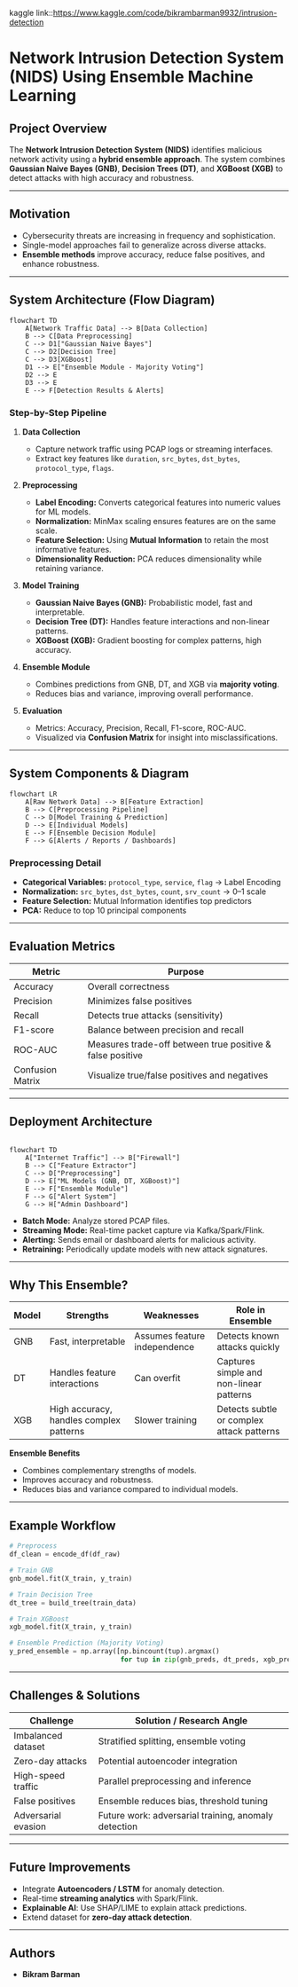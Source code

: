 
kaggle link::https://www.kaggle.com/code/bikrambarman9932/intrusion-detection


# Network Intrusion Detection System (NIDS) Using Ensemble Machine Learning

## **Project Overview**

The **Network Intrusion Detection System (NIDS)** identifies malicious network activity using a **hybrid ensemble approach**. The system combines **Gaussian Naive Bayes (GNB)**, **Decision Trees (DT)**, and **XGBoost (XGB)** to detect attacks with high accuracy and robustness.

---

## **Motivation**

* Cybersecurity threats are increasing in frequency and sophistication.
* Single-model approaches fail to generalize across diverse attacks.
* **Ensemble methods** improve accuracy, reduce false positives, and enhance robustness.

---

## **System Architecture (Flow Diagram)**
```mermaid
flowchart TD
    A[Network Traffic Data] --> B[Data Collection]
    B --> C[Data Preprocessing]
    C --> D1["Gaussian Naive Bayes"]
    C --> D2[Decision Tree]
    C --> D3[XGBoost]
    D1 --> E["Ensemble Module - Majority Voting"]
    D2 --> E
    D3 --> E
    E --> F[Detection Results & Alerts]
```

### **Step-by-Step Pipeline**

1. **Data Collection**

   * Capture network traffic using PCAP logs or streaming interfaces.
   * Extract key features like `duration`, `src_bytes`, `dst_bytes`, `protocol_type`, `flags`.

2. **Preprocessing**

   * **Label Encoding:** Converts categorical features into numeric values for ML models.
   * **Normalization:** MinMax scaling ensures features are on the same scale.
   * **Feature Selection:** Using **Mutual Information** to retain the most informative features.
   * **Dimensionality Reduction:** PCA reduces dimensionality while retaining variance.

3. **Model Training**

   * **Gaussian Naive Bayes (GNB):** Probabilistic model, fast and interpretable.
   * **Decision Tree (DT):** Handles feature interactions and non-linear patterns.
   * **XGBoost (XGB):** Gradient boosting for complex patterns, high accuracy.

4. **Ensemble Module**

   * Combines predictions from GNB, DT, and XGB via **majority voting**.
   * Reduces bias and variance, improving overall performance.

5. **Evaluation**

   * Metrics: Accuracy, Precision, Recall, F1-score, ROC-AUC.
   * Visualized via **Confusion Matrix** for insight into misclassifications.

---

## **System Components & Diagram**

```mermaid
flowchart LR
    A[Raw Network Data] --> B[Feature Extraction]
    B --> C[Preprocessing Pipeline]
    C --> D[Model Training & Prediction]
    D --> E[Individual Models]
    E --> F[Ensemble Decision Module]
    F --> G[Alerts / Reports / Dashboards]
```


### **Preprocessing Detail**

* **Categorical Variables:** `protocol_type`, `service`, `flag` → Label Encoding
* **Normalization:** `src_bytes`, `dst_bytes`, `count`, `srv_count` → 0–1 scale
* **Feature Selection:** Mutual Information identifies top predictors
* **PCA:** Reduce to top 10 principal components

---

## **Evaluation Metrics**

| Metric           | Purpose                                                   |
| ---------------- | --------------------------------------------------------- |
| Accuracy         | Overall correctness                                       |
| Precision        | Minimizes false positives                                 |
| Recall           | Detects true attacks (sensitivity)                        |
| F1-score         | Balance between precision and recall                      |
| ROC-AUC          | Measures trade-off between true positive & false positive |
| Confusion Matrix | Visualize true/false positives and negatives              |

---

## **Deployment Architecture**
```mermaid

flowchart TD
    A["Internet Traffic"] --> B["Firewall"]
    B --> C["Feature Extractor"]
    C --> D["Preprocessing"]
    D --> E["ML Models (GNB, DT, XGBoost)"]
    E --> F["Ensemble Module"]
    F --> G["Alert System"]
    G --> H["Admin Dashboard"]
```

* **Batch Mode:** Analyze stored PCAP files.
* **Streaming Mode:** Real-time packet capture via Kafka/Spark/Flink.
* **Alerting:** Sends email or dashboard alerts for malicious activity.
* **Retraining:** Periodically update models with new attack signatures.

---

## **Why This Ensemble?**

| Model | Strengths                               | Weaknesses                   | Role in Ensemble                          |
| ----- | --------------------------------------- | ---------------------------- | ----------------------------------------- |
| GNB   | Fast, interpretable                     | Assumes feature independence | Detects known attacks quickly             |
| DT    | Handles feature interactions            | Can overfit                  | Captures simple and non-linear patterns   |
| XGB   | High accuracy, handles complex patterns | Slower training              | Detects subtle or complex attack patterns |

**Ensemble Benefits**

* Combines complementary strengths of models.
* Improves accuracy and robustness.
* Reduces bias and variance compared to individual models.

---

## **Example Workflow**

```python
# Preprocess
df_clean = encode_df(df_raw)

# Train GNB
gnb_model.fit(X_train, y_train)

# Train Decision Tree
dt_tree = build_tree(train_data)

# Train XGBoost
xgb_model.fit(X_train, y_train)

# Ensemble Prediction (Majority Voting)
y_pred_ensemble = np.array([np.bincount(tup).argmax() 
                            for tup in zip(gnb_preds, dt_preds, xgb_preds)])
```

---

## **Challenges & Solutions**

| Challenge           | Solution / Research Angle                            |
| ------------------- | ---------------------------------------------------- |
| Imbalanced dataset  | Stratified splitting, ensemble voting                |
| Zero-day attacks    | Potential autoencoder integration                    |
| High-speed traffic  | Parallel preprocessing and inference                 |
| False positives     | Ensemble reduces bias, threshold tuning              |
| Adversarial evasion | Future work: adversarial training, anomaly detection |

---

## **Future Improvements**

* Integrate **Autoencoders / LSTM** for anomaly detection.
* Real-time **streaming analytics** with Spark/Flink.
* **Explainable AI**: Use SHAP/LIME to explain attack predictions.
* Extend dataset for **zero-day attack detection**.

---


## **Authors**

* **Bikram Barman**


